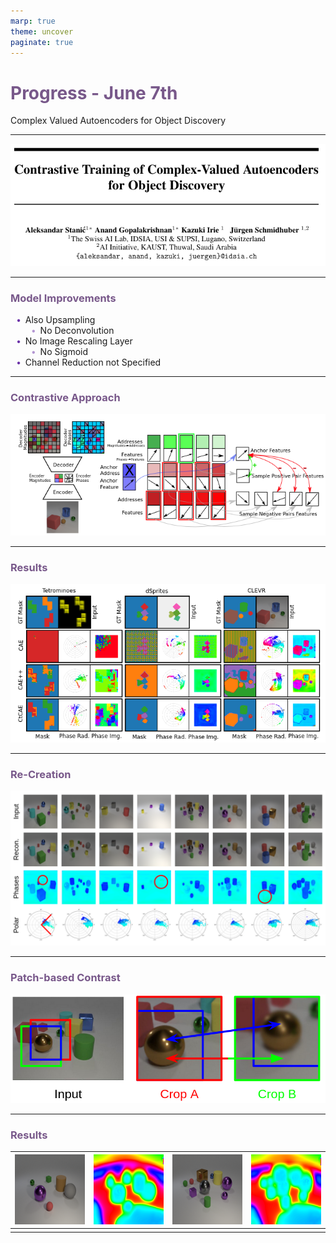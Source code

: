 ```yaml
---
marp: true
theme: uncover
paginate: true
---
```


<!-- _paginate: skip -->

# Progress - June 7th

Complex Valued Autoencoders for Object Discovery

---

![width:12in](assets/ctcae.jpg)

---

### Model Improvements

-   Also Upsampling
    -   No Deconvolution
-   No Image Rescaling Layer
    -   No Sigmoid
-   Channel Reduction not Specified

---

### Contrastive Approach

![width:12in](assets/ctcae2.jpg)

---

### Results

![width:11in](assets/ctcae_res.jpg)

---

### Re-Creation

![width:11in](assets/res1.jpg)

---

### Patch-based Contrast

![width:11in](assets/con.jpg)

---

### Results

| ![height:2.5in width:2.5in](assets/cs1.jpg) | ![height:2.5in width:2.5in](assets/cp1.jpg) | ![height:2.5in width:2.5in](assets/cs2.jpg) | ![height:2.5in width:2.5in](assets/cp2.jpg) |
| :------------------------------------------: | :------------------------------------------: | :------------------------------------------: | :------------------------------------------: |
|                                              |                                              |                                              |                                              |

<style>
    section {
        background: white;
    }

    h1, h2, h3, h4, h5 {
        color: #78588a;
    }

    ul {
        width: 100%;
        list-style: none;
    }

    ul li::before {
        content: "\2022";
        color: #6b32a8;
        font-weight: bold;
        display: inline-block;
        width: 1em;
        margin-left: -1em;
    }

    ul ul li::before {
        opacity: 0.5;
    }

    section::after {
        content: attr(data-marpit-pagination) '/' attr(data-marpit-pagination-total);
        background: None;
    }
</style>

